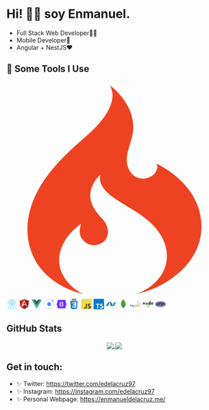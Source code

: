 # Hi! 👋🏼 soy Enmanuel. 

* Full Stack Web Developer👨‍💻
* Mobile Developer📱
* Angular + NestJS❤️

<h2>🚀 Some Tools I Use</h2>
<p align="left">
  <svg viewBox="0 0 128 128">
  <path fill="#EE4323" d="M89.708 48.868l-.758-.414c.399.964.529 1.786.515 2.521.142-.595.236-1.209.248-1.847.009.793-.087 1.538-.273 2.231l.025-.385c-.219.922-.585 1.776-1.074 2.558l.235-.25c-2.88 4.819-10.737 5.872-14.612.895-6.22-7.99.128-16.604 1.017-25.065 1.111-10.604-5.538-20.899-13.783-27.06 4.541 7.346-1.442 17.066-6.229 22.498-4.642 5.269-10.286 9.667-15.41 14.451-5.503 5.143-10.797 10.555-15.319 16.588-9.049 12.074-14.59 27.26-10.518 42.325 4.068 15.056 17.108 24.639 31.834 28.027-7.429-3.212-14.381-11.373-14.397-19.723-.019-9.106 5.75-16.835 12.927-21.914-.863 3.259-1.334 6.24.803 9.155 1.988 2.711 5.468 4.027 8.753 3.312 7.679-1.679 8.03-10.12 3.479-15.038-4.501-4.868-8.855-10.371-7.143-17.433.858-3.54 3.032-6.854 5.787-9.226-2.118 5.563 3.897 11.049 7.859 13.779 6.876 4.741 14.416 8.325 20.738 13.881 6.648 5.84 11.559 13.736 10.567 22.896-1.076 9.927-8.964 16.832-17.811 20.317 18.696-4.128 38.018-18.639 38.411-39.376.329-17.058-11.373-30.187-25.871-37.703z"></path>
</svg>
<img src="https://raw.githubusercontent.com/devicons/devicon/master/icons/react/react-original-wordmark.svg" alt="react" width="25" height="25" />
<img src="https://raw.githubusercontent.com/devicons/devicon/master/icons/angularjs/angularjs-original.svg" alt="angular-js" width="25" height="25" />
<img src="https://raw.githubusercontent.com/devicons/devicon/master/icons/vuejs/vuejs-original.svg" alt="vue" width="25" height="25" />
  <img src="https://raw.githubusercontent.com/devicons/devicon/master/icons/ionic/ionic-original.svg" alt="vue" width="25" height="25" />
<img src="https://raw.githubusercontent.com/devicons/devicon/master/icons/bootstrap/bootstrap-plain.svg" alt="bootstrap" width="25" height="25" />
<img src="https://raw.githubusercontent.com/devicons/devicon/master/icons/css3/css3-original-wordmark.svg" alt="css3" width="25" height="25" />
<img src="https://raw.githubusercontent.com/devicons/devicon/master/icons/javascript/javascript-original.svg" alt="javascript" width="25" height="25" />
<img src="https://raw.githubusercontent.com/devicons/devicon/master/icons/typescript/typescript-original.svg" alt="typescript" width="25" height="25" />
<img src="https://raw.githubusercontent.com/devicons/devicon/master/icons/dot-net/dot-net-original.svg" alt=".NET" width="25" height="25" />
<img src="https://raw.githubusercontent.com/devicons/devicon/master/icons/mongodb/mongodb-original.svg" alt="mongodb" width="25" height="25" />
<img src="https://raw.githubusercontent.com/devicons/devicon/master/icons/mysql/mysql-original-wordmark.svg" alt="mysql" width="25" height="25" />
<img src="https://raw.githubusercontent.com/devicons/devicon/master/icons/nodejs/nodejs-original-wordmark.svg" alt="nodejs" width="25" height="25" />
<img src="https://raw.githubusercontent.com/devicons/devicon/master/icons/php/php-original.svg" alt="nginx" width="25" height="25" />
</p>

<h2>GitHub Stats</h2>
<p align=center>
  <a href="https://github.com/anuraghazra/github-readme-stats" title="Go to Source">
    <img height=175 align="center" src="https://github-readme-stats.vercel.app/api?username=enmanuel97&show_icons=true&theme=gotham">
  </a>
  <a href="https://github.com/anuraghazra/github-readme-stats">
  <img height=175 align="center" src="https://github-readme-stats.vercel.app/api/top-langs/?username=enmanuel97&hide=c%23,powershell,java&title_color=2aa889&text_color=99d1ce&icon_color=2bbc8a&bg_color=0c1014&langs_count=8&layout=compact" />
  </a>
</p>

## Get in touch: 
* ✨ Twitter: https://twitter.com/edelacruz97
* ✨ Instagram: https://instagram.com/edelacruz97
* ✨ Personal Webpage: https://enmanueldelacruz.me/

